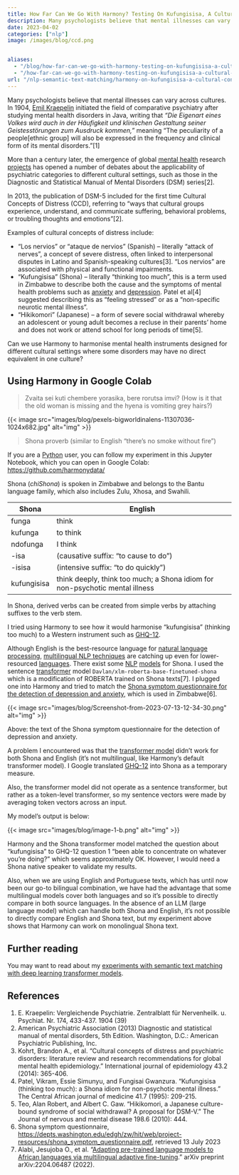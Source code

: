 ```yaml
---
title: How Far Can We Go With Harmony? Testing On Kufungisisa, A Cultural Concept Of Distress From Zimbabwe
description: Many psychologists believe that mental illnesses can vary across cultures. In 1904, Emil Kraepelin initiated the field of comparative psychiatry after studying mental health disorders in Java....
date: 2023-04-02
categories: ["nlp"]
image: /images/blog/ccd.png


aliases:
  - "/blog/how-far-can-we-go-with-harmony-testing-on-kufungisisa-a-cultural-concept-of-distress-from-zimbabwe"
  - "/how-far-can-we-go-with-harmony-testing-on-kufungisisa-a-cultural-concept-of-distress-from-zimbabwe/"
url: "/nlp-semantic-text-matching/harmony-on-kufungisisa-a-cultural-concept-of-distress-from-zimbabwe/"
---
```


Many psychologists believe that mental illnesses can vary across cultures. In 1904, [Emil Kraepelin](https://en.wikipedia.org/wiki/Emil_Kraepelin) initiated the field of comparative psychiatry after studying mental health disorders in Java, writing that _“Die Eigenart eines Volkes wird auch in der Häufigkeit und klinischen Gestaltung seiner Geistesstörungen zum Ausdruck kommen,”_ meaning “The peculiarity of a people[ethnic group] will also be expressed in the frequency and clinical form of its mental disorders.”[1]

More than a century later, the emergence of global [mental health](/ai-in-mental-health/) research [projects](/projects-partners) has opened a number of debates about the applicability of psychiatric categories to different cultural settings, such as those in the Diagnostic and Statistical Manual of Mental Disorders (DSM) series[2].

In 2013, the publication of DSM-5 included for the first time Cultural Concepts of Distress (CCD), referring to “ways that cultural groups experience, understand, and communicate suffering, behavioral problems, or troubling thoughts and emotions”[2].

Examples of cultural concepts of distress include:

- “Los nervios” or “ataque de nervios” (Spanish) – literally “attack of nerves”, a concept of severe distress, often linked to interpersonal disputes in Latino and Spanish-speaking cultures[3]. “Los nervios” are associated with physical and functional impairments.
- “Kufungisisa” (Shona) – literally “thinking too much”, this is a term used in Zimbabwe to describe both the cause and the symptoms of mental health problems such as [anxiety](/harmonisation-validation/patient-reported-outcome-measure-information-system-promis-anxiety-subscale) and [depression](/harmonisation-validation/promis-depression-subscale). Patel et al[4] suggested describing this as “feeling stressed” or as a “non-specific neurotic mental illness”.
- “Hikikomori” (Japanese) – a form of severe social withdrawal whereby an adolescent or young adult becomes a recluse in their parents’ home and does not work or attend school for long periods of time[5].

Can we use Harmony to harmonise mental health instruments designed for different cultural settings where some disorders may have no direct equivalent in one culture?

## Using Harmony in Google Colab

> Zvaita sei kuti chembere yorasika, bere rorutsa imvi? (How is it that the old woman is missing and the hyena is vomiting grey hairs?)

{{< image src="images/blog/pexels-bigworldinalens-11307036-1024x682.jpg" alt="img" >}}


> Shona proverb (similar to English “there’s no smoke without fire”)

If you are a [Python](https://www.python.org/) user, you can follow my experiment in this Jupyter Notebook, which you can open in Google Colab: https://github.com/harmonydata/

Shona (_chiShona_) is spoken in Zimbabwe and belongs to the Bantu language family, which also includes Zulu, Xhosa, and Swahili.

| Shona       | English                                                                      |
| ----------- | ---------------------------------------------------------------------------- |
| funga       | think                                                                        |
| kufunga     | to think                                                                     |
| ndofunga    | I think                                                                      |
| -isa        | (causative suffix: “to cause to do”)                                         |
| -isisa      | (intensive suffix: “to do quickly”)                                          |
| kufungisisa | think deeply, think too much; a Shona idiom for non-psychotic mental illness |

In Shona, derived verbs can be created from simple verbs by attaching suffixes to the verb stem.

I tried using Harmony to see how it would harmonise “kufungisisa” (thinking too much) to a Western instrument such as [GHQ-12](/compare-harmonise-instruments/gad-7-vs-ghq-12/).

Although English is the best-resource language for [natural language processing](https://naturallanguageprocessing.com/), [multilingual NLP techniques](https://fastdatascience.com/multilingual-natural-language-processing/) are catching up even for lower-resourced [languages](/psychology-ai-tool/harmony-many-languages/). There exist some [NLP](https://fastdatascience.com/portfolio/nlp-consultant/) [models](https://harmonydata.ac.uk/semantic-text-matching-with-deep-learning-transformer-models) for Shona. I used the sentence [transformer](https://harmonydata.ac.uk/how-does-harmony-work) model `Davlan/xlm-roberta-base-finetuned-shona` which is a modification of ROBERTA trained on Shona texts[7]. I plugged one into Harmony and tried to match the [Shona symptom questionnaire for the detection of depression and anxiety](https://depts.washington.edu/edgh/zw/hit/web/project-resources/shona_symptom_questionnaire.pdf), which is used in Zimbabwe[6].

{{< image src="images/blog/Screenshot-from-2023-07-13-12-34-30.png" alt="img" >}}


Above: the text of the Shona symptom questionnaire for the detection of depression and anxiety.

A problem I encountered was that the [transformer model](/nlp-semantic-text-matching/) didn’t work for both Shona and English (it’s not multilingual, like Harmony’s default transformer model). I Google translated [GHQ-12](/compare-harmonise-instruments/ghq-12-vs-beck-anxiety-inventory/) into Shona as a temporary measure.

Also, the transformer model did not operate as a sentence transformer, but rather as a token-level transformer, so my sentence vectors were made by averaging token vectors across an input.

My model’s output is below:

{{< image src="images/blog/image-1-b.png" alt="img" >}}


Harmony and the Shona transformer model matched the question about “kufungisisa” to GHQ-12 question 1 “been able to concentrate on whatever you’re doing?” which seems approximately OK. However, I would need a Shona native speaker to validate my results.

Also, when we are using English and Portuguese texts, which has until now been our go-to bilingual combination, we have had the advantage that some multilingual models cover both languages and so it’s possible to directly compare in both source languages. In the absence of an LLM (large language model) which can handle both Shona and English, it’s not possible to directly compare English and Shona text, but my experiment above shows that Harmony can work on monolingual Shona text.

## Further reading

You may want to read about my [experiments with semantic text matching with deep learning transformer models](/nlp-semantic-text-matching/).

## References

1. E. Kraepelin: Vergleichende Psychiatrie. Zentralblatt für Nervenheilk. u. Psychiat. Nr. 174, 433-437. 1904 (39)
2. American Psychiatric Association (2013) Diagnostic and statistical manual of mental disorders, 5th Edition. Washington, D.C.: American Psychiatric Publishing, Inc.
3. Kohrt, Brandon A., et al. “Cultural concepts of distress and psychiatric disorders: literature review and research recommendations for global mental health epidemiology.” International journal of epidemiology 43.2 (2014): 365-406.
4. Patel, Vikram, Essie Simunyu, and Fungisai Gwanzura. “Kufungisisa (thinking too much): a Shona idiom for non-psychotic mental illness.” The Central African journal of medicine 41.7 (1995): 209-215.
5. Teo, Alan Robert, and Albert C. Gaw. “Hikikomori, a Japanese culture-bound syndrome of social withdrawal? A proposal for DSM-V.” The Journal of nervous and mental disease 198.6 (2010): 444.
6. Shona symptom questionnaire, https://depts.washington.edu/edgh/zw/hit/web/project-resources/shona_symptom_questionnaire.pdf, retrieved 13 July 2023
7. Alabi, Jesujoba O., et al. “[Adapting pre-trained language models to African languages via multilingual adaptive fine-tuning](https://arxiv.org/abs/2204.06487).” arXiv preprint arXiv:2204.06487 (2022).
